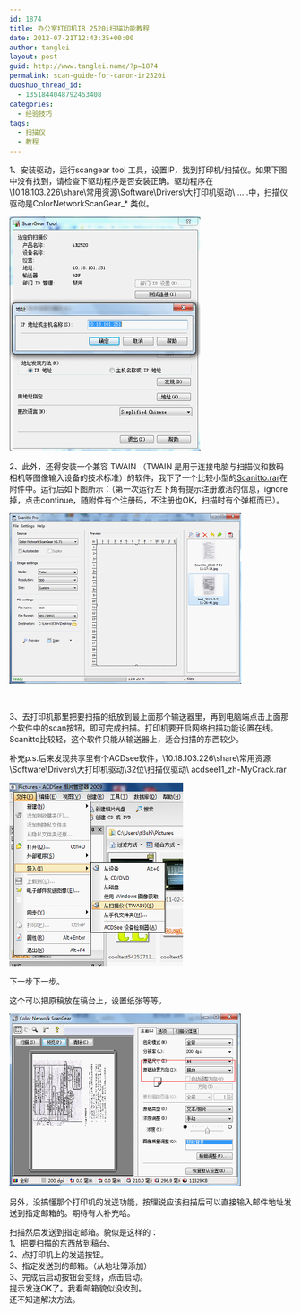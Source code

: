 ```yaml
---
id: 1874
title: 办公室打印机IR 2520i扫描功能教程
date: 2012-07-21T12:43:35+00:00
author: tanglei
layout: post
guid: http://www.tanglei.name/?p=1874
permalink: scan-guide-for-canon-ir2520i
duoshuo_thread_id:
  - 1351844048792453408
categories:
  - 经验技巧
tags:
  - 扫描仪
  - 教程
---
```

1、安装驱动，运行scangear tool 工具，设置IP，找到打印机/扫描仪。如果下图中没有找到，请检查下驱动程序是否安装正确。驱动程序在\\10.18.103.226\share\常用资源\Software\Drivers\大打印机驱动\……中，扫描仪驱动是ColorNetworkScanGear_* 类似。

<img class="aligncenter" src="/wp-content/uploads/2012/07/072112_0442_IR2520i1.png" alt="" data-pinit="registered" />

2、此外，还得安装一个兼容 TWAIN （TWAIN 是用于连接电脑与扫描仪和数码相机等图像输入设备的技术标准）的软件，我下了一个比较小型的[Scanitto.rar](/wp-content/uploads/2012/07/Scanitto.rar)在附件中。运行后如下图所示：（第一次运行左下角有提示注册激活的信息，ignore掉，点击continue，随附件有个注册码，不注册也OK，扫描时有个弹框而已）。

<img class="aligncenter" src="/wp-content/uploads/2012/07/072112_0442_IR2520i2.png" alt="" data-pinit="registered" />

&nbsp;

3、去打印机那里把要扫描的纸放到最上面那个输送器里，再到电脑端点击上面那个软件中的scan按钮，即可完成扫描。打印机要开启网络扫描功能设置在线。Scanitto比较轻，这个软件只能从输送器上，适合扫描的东西较少。

补充p.s.后来发现共享里有个ACDsee软件，\\10.18.103.226\share\常用资源\Software\Drivers\大打印机驱动\32位\扫描仪驱动\ acdsee11_zh-MyCrack.rar

<img class="aligncenter" src="/wp-content/uploads/2012/07/072112_0442_IR2520i3.png" alt="" data-pinit="registered" />

下一步下一步。

这个可以把原稿放在稿台上，设置纸张等等。

<img class="aligncenter" src="/wp-content/uploads/2012/07/072112_0442_IR2520i4.png" alt="" data-pinit="registered" />

另外，没搞懂那个打印机的发送功能，按理说应该扫描后可以直接输入邮件地址发送到指定邮箱的。期待有人补充哈。

<div>
  扫描然后发送到指定邮箱。貌似是这样的：<br /> 1、把要扫描的东西放到稿台。<br /> 2、点打印机上的发送按钮。<br /> 3、指定发送到的邮箱。（从地址簿添加）<br /> 3、完成后启动按钮会变绿，点击启动。<br /> 提示发送OK了。我看邮箱貌似没收到。<br /> 还不知道解决方法。
</div>
